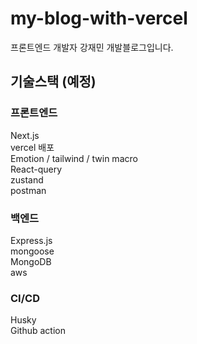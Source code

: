 # my-blog-with-vercel

프론트엔드 개발자 강재민 개발블로그입니다.


## 기술스택 (예정)
### 프론트엔드
Next.js <br/>
vercel 배포 <br/>
Emotion / tailwind / twin macro <br/>
React-query <br/>
zustand <br/>
postman <br/>

### 백엔드
Express.js <br/>
mongoose <br/>
MongoDB <br/>
aws <br/>

### CI/CD
Husky <br/>
Github action <br/>
